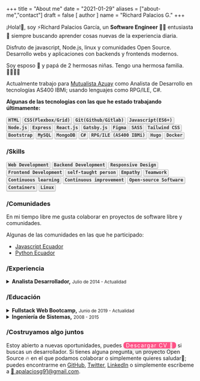 +++
title = "About me"
date = "2021-01-29"
aliases = ["about-me","contact"]
draft = false
[ author ]
  name = "Richard Palacios G."
+++

¡Hola!👋, soy ⚡Richard Palacios García, un **Software Engineer**  👨‍💻 entusiasta 💪 siempre buscando aprender cosas nuevas de la experiencia diaria.

Disfruto de javascript, Node.js, linux y comunidades Open Source. Desarrollo webs y aplicaciones con backends y frontends modernos.

Soy <data value="de Celia">esposo 💑</data> y papá de 2 hermosas <data value="Rosi & Eli">niñas</data>. Tengo una hermosa familia. 👨‍👩‍👧‍👧

Actualmente trabajo para [Mutualista Azuay](https://www.mutualistaazuay.com/) como Analista de Desarrollo en tecnologías AS400 IBMi; usando lenguajes como RPG/ILE, C#.


**Algunas de las tecnologias con las que he estado trabajando últimamente:**
<p>
<kbd>HTML</kbd> <kbd>CSS(Flexbox/Grid)</kbd> <kbd>Git(Github/Gitlab)</kbd> <kbd>Javascript(ES6+)</kbd> <kbd>Node.js</kbd> <kbd>Express</kbd> <kbd>React.js</kbd> <kbd>Gatsby.js</kbd> <kbd>Figma</kbd> <kbd>SASS</kbd> <kbd>Tailwind CSS</kbd> <kbd>Bootstrap</kbd> <kbd>MySQL</kbd> <kbd>MongoDB</kbd> <kbd>C#</kbd> <kbd>RPG/ILE (AS400 IBMi)</kbd> <kbd>Hugo</kbd> <kbd>Docker</kbd>
</p>

### /Skills
<kbd>Web Development</kbd> <kbd>Backend Development</kbd> <kbd>Responsive Design</kbd> <kbd>Frontend Development</kbd> <kbd>self-taught person</kbd> <kbd>Empathy</kbd> <kbd>Teamwork</kbd> <kbd>Continuous learning</kbd> <kbd>Continuous improvement</kbd> <kbd>Open-source Software</kbd> <kbd>Containers</kbd> <kbd>Linux</kbd>

### /Comunidades
En mi tiempo libre me gusta colaborar en proyectos de software libre y comunidades.

Algunas de las comunidades en las que he participado:

* [Javascript Ecuador](http://javascript.ec/)
* [Python Ecuador](https://python.ec/)

### /Experiencia
<details>
 <summary> <strong>Analista Desarrollador,</strong> <small>Julio de 2014 - Actualidad</small></summary>
 <samp>Mutualista Azuay, Banca, Cuenca-Ecuador</samp>
 <ul>
    <li>Desarrollo AS400 IBMi: RPG, RPG/ILE, DB2</li>
    <li>Desarrollo Web con C#</li>
    <li>Soporte a usuario e incedentes, mesa de ayuda.</li>
    <li>Standby, soporte horario extendido.</li>
 </ul>
</details>

### /Educación
<details>
   <summary><strong>Fullstack Web Bootcamp,</strong> <small>Junio de 2019 - Actualidad</small></summary>
   <samp>Keepcoding, Bootcamp de Desarrollo Web, España</samp>
   <ul>
      <li>Git, GitHub, GitLab, Sourcetree, Gitkraken</li>
      <li>HTML5, HTML Semántico, CSS, Responsive Web</li>
      <li>Javascript, ES6, POO</li>
      <li>Node.js, Expressjs, Mongodb</li>
      <li>React.js</li>
      <li>..más</li>
   </ul>
   <small>Estoy en un proceso de continuo aprendizaje y constantemente buscando ser una mejor persona y profesional. Actualmente estoy cursando un bootcamp de desarrollo web en [keepcoding](https://keepcoding.io/es/keepcoding-web-development-master-bootcamp/), donde estoy aprendiendo muchísimo y reforzando mi background en tecnologías web como Javascript ES6, Typescript, Node.js, Python, Reactjs, AWS, etc.</small>
</details>

<details>
   <summary><strong>Ingeniería de Sistemas,</strong> <small>2008 - 2015</small></summary>
 <samp>Universidad Politécnica Salesiana, Bachelor's Degree, Cuenca-Ecuador</samp>
</details>

### /Costruyamos algo juntos

Estoy abierto a nuevas oportunidades, puedes <a class="cv" href='https://drive.google.com/file/d/1RUYtDW6Z8KiGVurfvLwlCpb9xQVrjCeZ/view'>Descargar CV 📄</a> si buscas un desarrollador. Si tienes alguna pregunta, un proyecto Open Source 🔥 en el que podamos colaborar o simplemente quieres saludar🖖; puedes encontrarme en [GitHub](https://github.com/rpalaciosg), [Twitter](https://twitter.com/rpalaciosg_), [LinkedIn](https://www.linkedin.com/in/richardpalaciosgarcia/) o simplemente escríbeme a [📧 apalaciosg91@gmail.com](apalaciosg91@gmail.com).

<style>kbd {background-color: #eee;border-radius: 3px;border: 1px solid #b4b4b4;box-shadow: 0 1px 1px rgba(0, 0, 0, .2), 0 2px 0 0 rgba(255, 255, 255, .7) inset;color: #333;display: inline-block;font-size: .85em;font-weight: 700;line-height: 1;padding: 2px 4px;white-space: nowrap;}.cv {background-color: #fe5186;border-radius: 7px;border: none;box-shadow: 0px 8px 15px rgba(0, 0, 0, 0.1);transition: all 0.3s ease 0s;color: #fff;display: inline-block;letter-spacing: 1.5px;text-decoration: none;padding:0 7px;}.cv:hover {background-color: #fe5186;box-shadow: 0px 15px 20px rgba(254, 81, 134, 0.4);color: #fff;transform: translateY(-7px);}</style>